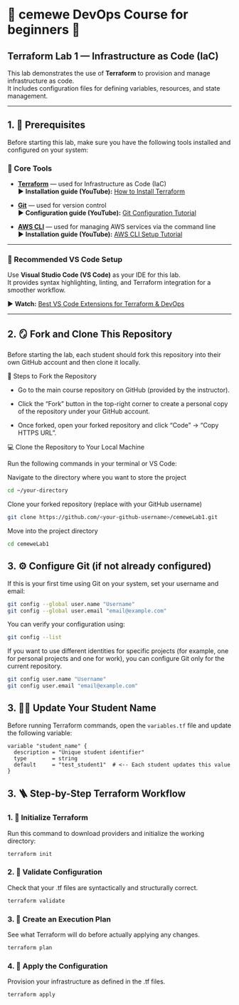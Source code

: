 # 🧩 cemewe DevOps Course for beginners 🚀

## Terraform Lab 1 — Infrastructure as Code (IaC)

This lab demonstrates the use of **Terraform** to provision and manage infrastructure as code.  
It includes configuration files for defining variables, resources, and state management.

---

## 1. 🧰 Prerequisites

Before starting this lab, make sure you have the following tools installed and configured on your system:

### 🧱 Core Tools
- [**Terraform**](https://developer.hashicorp.com/terraform/downloads) — used for Infrastructure as Code (IaC)  
  ▶️ **Installation guide (YouTube):** [How to Install Terraform](https://www.youtube.com/watch?v=ntf5mvIvE2k)

- [**Git**](https://git-scm.com/downloads) — used for version control  
  ▶️ **Configuration guide (YouTube):** [Git Configuration Tutorial](https://www.youtube.com/watch?v=3Tsaxxv9sls)

- [**AWS CLI**](https://docs.aws.amazon.com/cli/latest/userguide/getting-started-install.html) — used for managing AWS services via the command line  
  ▶️ **Installation guide (YouTube):** [AWS CLI Setup Tutorial](https://www.youtube.com/watch?v=u0JyzUGzvJA&t=296s)

---

### 🧩 Recommended VS Code Setup
Use **Visual Studio Code (VS Code)** as your IDE for this lab.  
It provides syntax highlighting, linting, and Terraform integration for a smoother workflow.

▶️ **Watch:** [Best VS Code Extensions for Terraform & DevOps](https://www.youtube.com/watch?v=ThlynejTCWE)

---

## 2. 🪞 Fork and Clone This Repository

Before starting the lab, each student should fork this repository into their own GitHub account and then clone it locally.

🧩 Steps to Fork the Repository

- Go to the main course repository on GitHub (provided by the instructor).

- Click the “Fork” button in the top-right corner to create a personal copy of the repository under your GitHub account.

- Once forked, open your forked repository and click “Code” → “Copy HTTPS URL”.

💻 Clone the Repository to Your Local Machine

Run the following commands in your terminal or VS Code:

Navigate to the directory where you want to store the project
```bash
cd ~/your-directory
```

Clone your forked repository (replace with your GitHub username)
```bash
git clone https://github.com/<your-github-username>/cemeweLab1.git
```

Move into the project directory
```bash
cd cemeweLab1
```

## 3. ⚙️ Configure Git (if not already configured)

If this is your first time using Git on your system, set your username and email:
```bash
git config --global user.name "Username"
git config --global user.email "email@example.com"
```
You can verify your configuration using:
```bash
git config --list
```

If you want to use different identities for specific projects (for example, one for personal projects and one for work), you can configure Git only for the current repository.

```bash
git config user.name "Username"
git config user.email "email@example.com"
```
## 3. 🧑‍💻 Update Your Student Name

Before running Terraform commands, open the `variables.tf` file and update the following variable:

```hcl
variable "student_name" {
  description = "Unique student identifier"
  type        = string
  default     = "test_student1"  # <-- Each student updates this value
}
```
## 3. 🪜 Step-by-Step Terraform Workflow

### 1. 🧰 Initialize Terraform

Run this command to download providers and initialize the working directory:
```bash
terraform init
```
### 2. 🧪 Validate Configuration

Check that your .tf files are syntactically and structurally correct.
```bash
terraform validate
```
### 3. 🧭 Create an Execution Plan

See what Terraform will do before actually applying any changes.
```bash
terraform plan
```
### 4. 🚧 Apply the Configuration

Provision your infrastructure as defined in the .tf files.
```bash
terraform apply
```